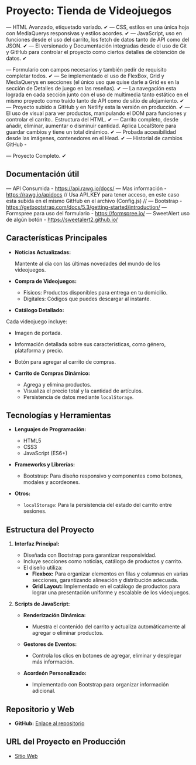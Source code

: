# Proyecto: Tienda de Videojuegos

— HTML Avanzado, etiquetado variado. ✔
— CSS, estilos en una única hoja con MediaQuerys responsivas y estilos acordes. ✔
— JavaScript, uso en funciones desde el uso del carrito, los fetch de datos tanto de API como del JSON. ✔
— El versionado y Documentación integradas desde el uso de Git y GitHub para controlar el proyecto como ciertos detalles de obtención de datos. ✔

— Formulario con campos necesarios y también pedir de requisito completar todos. ✔
— Se implementado el uso de FlexBox, Grid y MediaQuerys en secciones (el único uso que quise darle a Grid es en la sección de Detalles de juego en las reseñas). ✔
— La navegación esta lograda en cada sección junto con el uso de multimedia tanto estático en el mismo proyecto como traído tanto de API como de sitio de alojamiento. ✔
— Proyecto subido a GitHub y en Netlify esta la versión en producción. ✔
— El uso de visual para ver productos, manipulando el DOM para funciones y controlar el carrito.. Estructura del HTML. ✔
— Carrito completo, desde añadir, eliminar, aumentar o disminuir cantidad. Aplica LocalStore para guardar cambios y tiene un total dinámico. ✔
— Probada accesibilidad desde las imágenes, contenedores en el Head. ✔
— Historial de cambios GitHub -

— Proyecto Completo. ✔

## Documentación útil

— API Consumida - https://api.rawg.io/docs/ — Mas información - https://rawg.io/apidocs
    // Usa API_KEY para tener acceso, en este caso esta subida en el mismo GitHub en el archivo (Config.js) //
— Bootstrap - https://getbootstrap.com/docs/5.3/getting-started/introduction/
— Formspree para uso del formulario - https://formspree.io/
— SweetAlert uso de algún botón - https://sweetalert2.github.io/

## Características Principales ##

- **Noticias Actualizadas:** 

    Mantente al día con las últimas novedades del mundo de los videojuegos.

- **Compra de Videojuegos:**

  - Físicos: Productos disponibles para entrega en tu domicilio.
  - Digitales: Códigos que puedes descargar al instante.

- **Catálogo Detallado:** 

Cada videojuego incluye:
  - Imagen de portada.
  - Información detallada sobre sus características, como género, plataforma y precio.
  - Botón para agregar al carrito de compras.

- **Carrito de Compras Dinámico:**

  - Agrega y elimina productos.
  - Visualiza el precio total y la cantidad de artículos.
  - Persistencia de datos mediante `localStorage`.

## Tecnologías y Herramientas ##

- **Lenguajes de Programación:**

  - HTML5
  - CSS3
  - JavaScript (ES6+)

- **Frameworks y Librerías:**
  - Bootstrap: Para diseño responsivo y componentes como botones, modales y acordeones.

- **Otros:**
  - `localStorage`: Para la persistencia del estado del carrito entre sesiones.

## Estructura del Proyecto ##

1. **Interfaz Principal:**

   - Diseñada con Bootstrap para garantizar responsividad.
   - Incluye secciones como noticias, catálogo de productos y carrito.
   - El diseño utiliza:
     - **Flexbox:** Para organizar elementos en filas y columnas en varias secciones, garantizando alineación y distribución adecuada.
     - **Grid Layout:** Implementado en el catálogo de productos para lograr una presentación uniforme y escalable de los videojuegos.

2. **Scripts de JavaScript:**

   - **Renderización Dinámica:**
     - Muestra el contenido del carrito y actualiza automáticamente al agregar o eliminar productos.

   - **Gestores de Eventos:**
     - Controla los clics en botones de agregar, eliminar y desplegar más información.

   - **Acordeón Personalizado:**
     - Implementado con Bootstrap para organizar información adicional.

## Repositorio y Web ##

- **GitHub:** [Enlace al repositorio](#)

## URL del Proyecto en Producción

- [Sitio Web](#)

